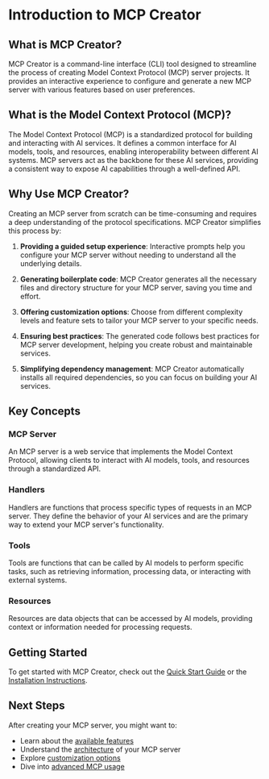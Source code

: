 # Introduction to MCP Creator

## What is MCP Creator?

MCP Creator is a command-line interface (CLI) tool designed to streamline the process of creating Model Context Protocol (MCP) server projects. It provides an interactive experience to configure and generate a new MCP server with various features based on user preferences.

## What is the Model Context Protocol (MCP)?

The Model Context Protocol (MCP) is a standardized protocol for building and interacting with AI services. It defines a common interface for AI models, tools, and resources, enabling interoperability between different AI systems. MCP servers act as the backbone for these AI services, providing a consistent way to expose AI capabilities through a well-defined API.

## Why Use MCP Creator?

Creating an MCP server from scratch can be time-consuming and requires a deep understanding of the protocol specifications. MCP Creator simplifies this process by:

1. **Providing a guided setup experience**: Interactive prompts help you configure your MCP server without needing to understand all the underlying details.

2. **Generating boilerplate code**: MCP Creator generates all the necessary files and directory structure for your MCP server, saving you time and effort.

3. **Offering customization options**: Choose from different complexity levels and feature sets to tailor your MCP server to your specific needs.

4. **Ensuring best practices**: The generated code follows best practices for MCP server development, helping you create robust and maintainable services.

5. **Simplifying dependency management**: MCP Creator automatically installs all required dependencies, so you can focus on building your AI services.

## Key Concepts

### MCP Server

An MCP server is a web service that implements the Model Context Protocol, allowing clients to interact with AI models, tools, and resources through a standardized API.

### Handlers

Handlers are functions that process specific types of requests in an MCP server. They define the behavior of your AI services and are the primary way to extend your MCP server's functionality.

### Tools

Tools are functions that can be called by AI models to perform specific tasks, such as retrieving information, processing data, or interacting with external systems.

### Resources

Resources are data objects that can be accessed by AI models, providing context or information needed for processing requests.

## Getting Started

To get started with MCP Creator, check out the [Quick Start Guide](./quickstart.md) or the [Installation Instructions](./installation.md).

## Next Steps

After creating your MCP server, you might want to:

- Learn about the [available features](./features.md)
- Understand the [architecture](./architecture.md) of your MCP server
- Explore [customization options](./customization.md)
- Dive into [advanced MCP usage](./advanced-mcp-usage.md)
